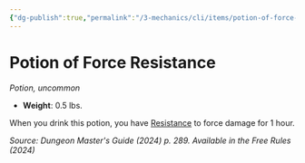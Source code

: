 ```yaml
---
{"dg-publish":true,"permalink":"/3-mechanics/cli/items/potion-of-force-resistance-xdmg/","tags":["ttrpg-cli/compendium/src/5e/xdmg","ttrpg-cli/item/rarity/uncommon","ttrpg-cli/item/wondrous/potion"],"noteIcon":""}
---
```


# Potion of Force Resistance
*Potion, uncommon*  


- **Weight**: 0.5 lbs.

When you drink this potion, you have [Resistance](3-Mechanics/CLI/rules/variant-rules/resistance-xphb.md) to force damage for 1 hour.

*Source: Dungeon Master's Guide (2024) p. 289. Available in the Free Rules (2024)*